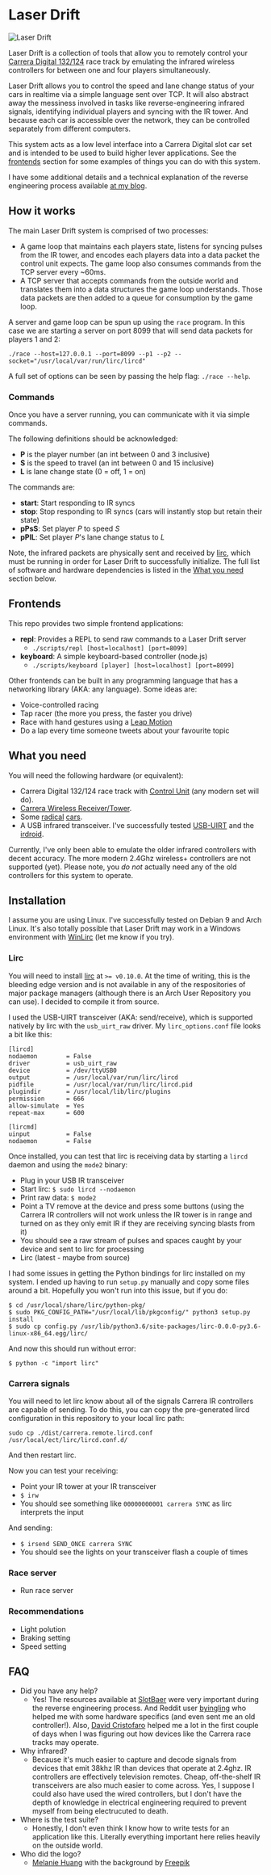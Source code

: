 # Laser Drift

![Laser Drift](/dist/images/logo.jpg?raw=true "Laser Drift")

Laser Drift is a collection of tools that allow you to remotely control your [Carrera Digital 132/124](http://www.carrera-toys.com/en/) race track by emulating the infrared wireless controllers for between one and four players simultaneously.

Laser Drift allows you to control the speed and lane change status of your cars in realtime via a simple language sent over TCP. It will also abstract away the messiness involved in tasks like reverse-engineering infrared signals, identifying individual players and syncing with the IR tower. And because each car is accessible over the network, they can be controlled separately from different computers.

This system acts as a low level interface into a Carrera Digital slot car set and is intended to be used to build higher lever applications.  See the [frontends](#Frontends) section for some examples of things you can do with this system. 

I have some additional details and a technical explanation of the reverse engineering process available [at my blog](http://bunts.io/).

## How it works

The main Laser Drift system is comprised of two processes:

  - A game loop that maintains each players state, listens for syncing pulses from the IR tower, and encodes each players data into a data packet the control unit expects. The game loop also consumes commands from the TCP server every ~60ms.
  - A TCP server that accepts commands from the outside world and translates them into a data structures the game loop understands. Those data packets are then added to a queue for consumption by the game loop.

A server and game loop can be spun up using the `race` program. In this case we are starting a server on port 8099 that will send data packets for players 1 and 2:

```
./race --host=127.0.0.1 --port=8099 --p1 --p2 --socket="/usr/local/var/run/lirc/lircd"
```

A full set of options can be seen by passing the help flag: ```./race --help```.

### Commands

Once you have a server running, you can communicate with it via simple commands.

The following definitions should be acknowledged:

  - **P** is the player number (an int between 0 and 3 inclusive)
  - **S** is the speed to travel (an int between 0 and 15 inclusive)
  - **L** is lane change state (0 = off, 1 = on)

The commands are:

  - **start**: Start responding to IR syncs
  - **stop**: Stop responding to IR syncs (cars will instantly stop but retain their state)
  - **pPsS**: Set player *P* to speed *S*
  - **pPlL**: Set player *P*'s lane change status to *L*

Note, the infrared packets are physically sent and received by [lirc](http://www.lirc.org/), which must be running in order for Laser Drift to successfully initialize. The full list of software and hardware dependencies is listed in the [What you need](#Whatyouneed) section below.

## Frontends

This repo provides two simple frontend applications:

  - **repl**: Provides a REPL to send raw commands to a Laser Drift server
    - ```./scripts/repl [host=localhost] [port=8099]```
  - **keyboard**: A simple keyboard-based controller (node.js)
    - ```./scripts/keyboard [player] [host=localhost] [port=8099]```

Other frontends can be built in any programming language that has a networking library (AKA: any language). Some ideas are:

  - Voice-controlled racing
  - Tap racer (the more you press, the faster you drive)
  - Race with hand gestures using a [Leap Motion](https://www.leapmotion.com/)
  - Do a lap every time someone tweets about your favourite topic

## What you need

You will need the following hardware (or equivalent):

  - Carrera Digital 132/124 race track with [Control Unit](http://www.carrera-toys.com/en/products/digital-132/accessories/control-unit-361/) (any modern set will do).
  - [Carrera Wireless Receiver/Tower](http://www.carrera-toys.com/en/products/digital-132/accessories/wireless-empfaengertower-58/).
  - Some [radical](http://www.carrera-toys.com/en/products/digital-132/cars/lamborghini-huracan-lp610-4-3003/years-2015/) [cars](http://www.carrera-toys.com/en/products/go/cars/ferrari-f12-berlinetta-3114/#64055).
  - A USB infrared transceiver. I've successfully tested [USB-UIRT](http://www.usbuirt.com/) and the [irdroid](http://www.irdroid.com/).

Currently, I've only been able to emulate the older infrared controllers with decent accuracy. The more modern 2.4Ghz wireless+ controllers are not supported (yet). Please note, you *do not* actually need any of the old controllers for this system to operate.

## Installation

I assume you are using Linux. I've successfully tested on Debian 9 and Arch Linux. It's also totally possible that Laser Drift may work in a Windows environment with [WinLirc](http://winlirc.sourceforge.net/) (let me know if you try).

### Lirc

You will need to install [lirc](http://lirc.org/) at `>= v0.10.0`. At the time of writing, this is the bleeding edge version and is not available in any of the respositories of major package managers (although there is an Arch User Repository you can use). I decided to compile it from source.

I used the USB-UIRT transceiver (AKA: send/receive), which is supported natively by lirc with the `usb_uirt_raw` driver. My `lirc_options.conf` file looks a bit like this:

```
[lircd]
nodaemon        = False
driver          = usb_uirt_raw
device          = /dev/ttyUSB0
output          = /usr/local/var/run/lirc/lircd
pidfile         = /usr/local/var/run/lirc/lircd.pid
plugindir       = /usr/local/lib/lirc/plugins
permission      = 666
allow-simulate  = Yes
repeat-max      = 600

[lircmd]
uinput          = False
nodaemon        = False
```

Once installed, you can test that lirc is receiving data by starting a `lircd` daemon and using the `mode2` binary:

  - Plug in your USB IR transceiver
  - Start lirc: ```$ sudo lircd --nodaemon```
  - Print raw data: ```$ mode2```
  - Point a TV remove at the device and press some buttons (using the Carrera IR controllers will not work unless the IR tower is in range and turned on as they only emit IR if they are receiving syncing blasts from it)
  - You should see a raw stream of pulses and spaces caught by your device and sent to lirc for processing
  - Lirc (latest - maybe from source)

I had some issues in getting the Python bindings for lirc installed on my system. I ended up having to run `setup.py` manually and copy some files around a bit. Hopefully you won't run into this issue, but if you do:

```
$ cd /usr/local/share/lirc/python-pkg/
$ sudo PKG_CONFIG_PATH="/usr/local/lib/pkgconfig/" python3 setup.py install
$ sudo cp config.py /usr/lib/python3.6/site-packages/lirc-0.0.0-py3.6-linux-x86_64.egg/lirc/
```

And now this should run without error:
```
$ python -c "import lirc"
```

### Carrera signals

You will need to let lirc know about all of the signals Carrera IR controllers are capable of sending. To do this, you can copy the pre-generated lircd configuration in this repository to your local lirc path:

```
sudo cp ./dist/carrera.remote.lircd.conf /usr/local/ect/lirc/lircd.conf.d/
```

And then restart lirc.

Now you can test your receiving:

  - Point your IR tower at your IR transceiver
  - ```$ irw```
  - You should see something like ```00000000001 carrera SYNC``` as lirc interprets the input

And sending:

  - ```$ irsend SEND_ONCE carrera SYNC```
  - You should see the lights on your transceiver flash a couple of times

### Race server

  - Run race server
  
### Recommendations

  - Light polution
  - Braking setting
  - Speed setting

## FAQ

  - Did you have any help?
    - Yes! The resources available at [SlotBaer](http://www.slotbaer.de) were very important during the reverse engineering process. And Reddit user [byingling](https://www.reddit.com/user/byingling) who helped me with some hardware specifics (and even sent me an old controller!). Also, [David Cristofaro](https://dtcristo.com/) helped me a lot in the first couple of days when I was figuring out how devices like the Carrera race tracks may operate.
  - Why infrared?
    - Because it's much easier to capture and decode signals from devices that emit 38khz IR than devices that operate at 2.4ghz. IR controllers are effectively television remotes. Cheap, off-the-shelf IR transceivers are also much easier to come across. Yes, I suppose I could also have used the wired controllers, but I don't have the depth of knowledge in electrical engineering required to prevent myself from being electrucuted to death.
  - Where is the test suite?
    - Honestly, I don't even think I know how to write tests for an application like this. Literally everything important here relies heavily on the outside world.
  - Who did the logo?
    - [Melanie Huang](http://melaniehuang.com/) with the background by [Freepik](http://freepik.com/)
